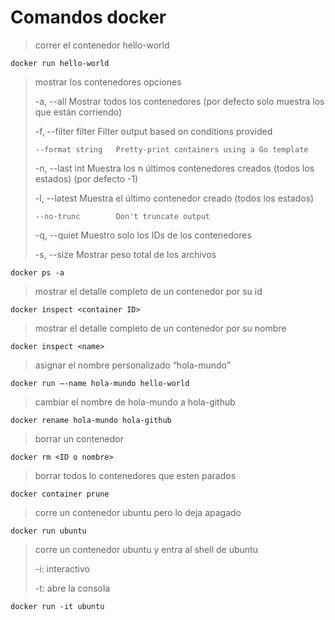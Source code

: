 # Comandos docker

> correr el contenedor hello-world 
```
docker run hello-world
```

> mostrar los contenedores opciones
> 
> -a, --all             Mostrar todos los contenedores (por defecto solo muestra los que están corriendo)
> 
> -f, --filter filter   Filter output based on conditions provided
> 
>     --format string   Pretty-print containers using a Go template
>     
> -n, --last int        Muestra los n últimos contenedores creados (todos los estados) (por defecto -1)
> 
> -l, --latest          Muestra el último contenedor creado (todos los estados)
> 
>     --no-trunc        Don't truncate output
>     
> -q, --quiet           Muestro solo los IDs de los contenedores
> 
> -s, --size            Mostrar peso total de los archivos
```
docker ps -a
```

> mostrar el detalle completo de un contenedor por su id
```
docker inspect <container ID> 
```

> mostrar el detalle completo de un contenedor por su nombre
```
docker inspect <name> 
```

> asignar el nombre personalizado “hola-mundo”
```
docker run –-name hola-mundo hello-world
```

> cambiar el nombre de hola-mundo a hola-github
```
docker rename hola-mundo hola-github
```

> borrar un contenedor
```
docker rm <ID o nombre>
```

> borrar todos lo contenedores que esten parados
```
docker container prune
```

> corre un contenedor ubuntu pero lo deja apagado
```
docker run ubuntu
```

> corre un contenedor ubuntu y entra al shell de ubuntu
>
> -i: interactivo
> 
> -t: abre la consola
```
docker run -it ubuntu
```

